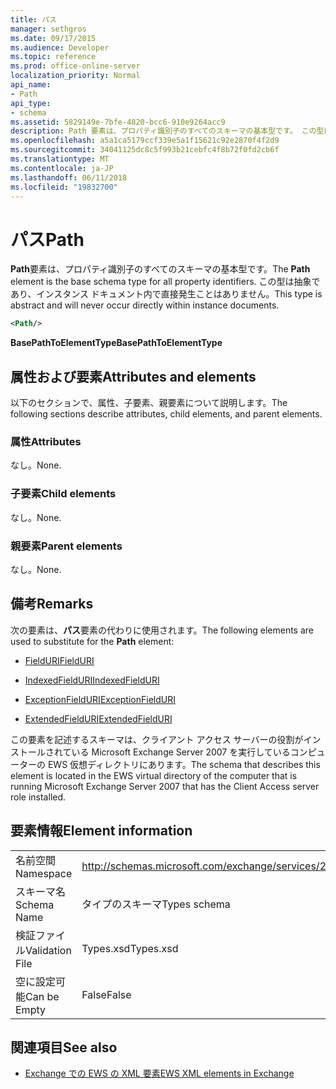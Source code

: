```yaml
---
title: パス
manager: sethgros
ms.date: 09/17/2015
ms.audience: Developer
ms.topic: reference
ms.prod: office-online-server
localization_priority: Normal
api_name:
- Path
api_type:
- schema
ms.assetid: 5829149e-7bfe-4820-bcc6-910e9264acc9
description: Path 要素は、プロパティ識別子のすべてのスキーマの基本型です。 この型は抽象であり、インスタンス ドキュメント内で直接発生ことはありません。
ms.openlocfilehash: a5a1ca5179ccf339e5a1f15621c92e2870f4f2d9
ms.sourcegitcommit: 34041125dc8c5f993b21cebfc4f8b72f0fd2cb6f
ms.translationtype: MT
ms.contentlocale: ja-JP
ms.lasthandoff: 06/11/2018
ms.locfileid: "19832700"
---
```

# <a name="path"></a><span data-ttu-id="403f0-104">パス</span><span class="sxs-lookup"><span data-stu-id="403f0-104">Path</span></span>

<span data-ttu-id="403f0-105">**Path**要素は、プロパティ識別子のすべてのスキーマの基本型です。</span><span class="sxs-lookup"><span data-stu-id="403f0-105">The **Path** element is the base schema type for all property identifiers.</span></span> <span data-ttu-id="403f0-106">この型は抽象であり、インスタンス ドキュメント内で直接発生ことはありません。</span><span class="sxs-lookup"><span data-stu-id="403f0-106">This type is abstract and will never occur directly within instance documents.</span></span> 
  
```xml
<Path/>
```

 <span data-ttu-id="403f0-107">**BasePathToElementType**</span><span class="sxs-lookup"><span data-stu-id="403f0-107">**BasePathToElementType**</span></span>
## <a name="attributes-and-elements"></a><span data-ttu-id="403f0-108">属性および要素</span><span class="sxs-lookup"><span data-stu-id="403f0-108">Attributes and elements</span></span>

<span data-ttu-id="403f0-109">以下のセクションで、属性、子要素、親要素について説明します。</span><span class="sxs-lookup"><span data-stu-id="403f0-109">The following sections describe attributes, child elements, and parent elements.</span></span>
  
### <a name="attributes"></a><span data-ttu-id="403f0-110">属性</span><span class="sxs-lookup"><span data-stu-id="403f0-110">Attributes</span></span>

<span data-ttu-id="403f0-111">なし。</span><span class="sxs-lookup"><span data-stu-id="403f0-111">None.</span></span>
  
### <a name="child-elements"></a><span data-ttu-id="403f0-112">子要素</span><span class="sxs-lookup"><span data-stu-id="403f0-112">Child elements</span></span>

<span data-ttu-id="403f0-113">なし。</span><span class="sxs-lookup"><span data-stu-id="403f0-113">None.</span></span>
  
### <a name="parent-elements"></a><span data-ttu-id="403f0-114">親要素</span><span class="sxs-lookup"><span data-stu-id="403f0-114">Parent elements</span></span>

<span data-ttu-id="403f0-115">なし。</span><span class="sxs-lookup"><span data-stu-id="403f0-115">None.</span></span>
  
## <a name="remarks"></a><span data-ttu-id="403f0-116">備考</span><span class="sxs-lookup"><span data-stu-id="403f0-116">Remarks</span></span>

<span data-ttu-id="403f0-117">次の要素は、**パス**要素の代わりに使用されます。</span><span class="sxs-lookup"><span data-stu-id="403f0-117">The following elements are used to substitute for the **Path** element:</span></span> 
  
- [<span data-ttu-id="403f0-118">FieldURI</span><span class="sxs-lookup"><span data-stu-id="403f0-118">FieldURI</span></span>](fielduri.md)
    
- [<span data-ttu-id="403f0-119">IndexedFieldURI</span><span class="sxs-lookup"><span data-stu-id="403f0-119">IndexedFieldURI</span></span>](indexedfielduri.md)
    
- [<span data-ttu-id="403f0-120">ExceptionFieldURI</span><span class="sxs-lookup"><span data-stu-id="403f0-120">ExceptionFieldURI</span></span>](exceptionfielduri.md)
    
- [<span data-ttu-id="403f0-121">ExtendedFieldURI</span><span class="sxs-lookup"><span data-stu-id="403f0-121">ExtendedFieldURI</span></span>](extendedfielduri.md)
    
<span data-ttu-id="403f0-122">この要素を記述するスキーマは、クライアント アクセス サーバーの役割がインストールされている Microsoft Exchange Server 2007 を実行しているコンピューターの EWS 仮想ディレクトリにあります。</span><span class="sxs-lookup"><span data-stu-id="403f0-122">The schema that describes this element is located in the EWS virtual directory of the computer that is running Microsoft Exchange Server 2007 that has the Client Access server role installed.</span></span>
  
## <a name="element-information"></a><span data-ttu-id="403f0-123">要素情報</span><span class="sxs-lookup"><span data-stu-id="403f0-123">Element information</span></span>

|||
|:-----|:-----|
|<span data-ttu-id="403f0-124">名前空間</span><span class="sxs-lookup"><span data-stu-id="403f0-124">Namespace</span></span>  <br/> |http://schemas.microsoft.com/exchange/services/2006/types  <br/> |
|<span data-ttu-id="403f0-125">スキーマ名</span><span class="sxs-lookup"><span data-stu-id="403f0-125">Schema Name</span></span>  <br/> |<span data-ttu-id="403f0-126">タイプのスキーマ</span><span class="sxs-lookup"><span data-stu-id="403f0-126">Types schema</span></span>  <br/> |
|<span data-ttu-id="403f0-127">検証ファイル</span><span class="sxs-lookup"><span data-stu-id="403f0-127">Validation File</span></span>  <br/> |<span data-ttu-id="403f0-128">Types.xsd</span><span class="sxs-lookup"><span data-stu-id="403f0-128">Types.xsd</span></span>  <br/> |
|<span data-ttu-id="403f0-129">空に設定可能</span><span class="sxs-lookup"><span data-stu-id="403f0-129">Can be Empty</span></span>  <br/> |<span data-ttu-id="403f0-130">False</span><span class="sxs-lookup"><span data-stu-id="403f0-130">False</span></span>  <br/> |
   
## <a name="see-also"></a><span data-ttu-id="403f0-131">関連項目</span><span class="sxs-lookup"><span data-stu-id="403f0-131">See also</span></span>



- [<span data-ttu-id="403f0-132">Exchange での EWS の XML 要素</span><span class="sxs-lookup"><span data-stu-id="403f0-132">EWS XML elements in Exchange</span></span>](ews-xml-elements-in-exchange.md)

